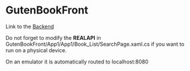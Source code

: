 # GutenBookFront

Link to the [Backend](https://github.com/GUELIANEBelkacem/GutenBook)


Do not forget to modify the **REALAPI** in GutenBookFront/App1/App1/Book_List/SearchPage.xaml.cs if you want to run on a physical device. 

On an emulator it is automatically routed to localhost:8080
